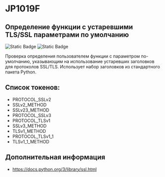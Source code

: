 # JP1019F
## Определение функции с устаревшими TLS/SSL параметрами по умолчанию

<!---NOTE!! CHANGE TO HIGH-->
![Static Badge](https://img.shields.io/badge/%D0%A1%D1%82%D0%B5%D0%BF%D0%B5%D0%BD%D1%8C%20%D0%BA%D1%80%D0%B8%D1%82%D0%B8%D1%87%D0%BD%D0%BE%D1%81%D1%82%D0%B8-%D1%81%D1%80%D0%B5%D0%B4%D0%BD%D1%8F%D1%8F-yellow?style=for-the-badge)
![Static Badge](https://img.shields.io/badge/%D0%94%D0%BE%D1%81%D1%82%D0%BE%D0%B2%D0%B5%D1%80%D0%BD%D0%BE%D1%81%D1%82%D1%8C%20%D0%BE%D0%BF%D1%80%D0%B5%D0%B4%D0%B5%D0%BB%D0%B5%D0%BD%D0%B8%D1%8F-%D1%81%D1%80%D0%B5%D0%B4%D0%BD%D1%8F%D1%8F-yellow?style=for-the-badge)


Проверка определения пользователем функции с параметром по-умолчанию, указывающим на использование устаревших заголовков
для протоколов SSL/TLS. Использует набор заголовков из стандартного пакета Python.

<!---NOTE!! НУЖНО РАСШИРИТЬ СПИСОК. Дополнить проверкой версии питона https://docs.python.org/3/library/ssl.html-->
## Список токенов:

* PROTOCOL_SSLv2
* SSLv2_METHOD
* SSLv23_METHOD
* PROTOCOL_SSLv3
* PROTOCOL_TLSv1
* SSLv3_METHOD
* TLSv1_METHOD
* PROTOCOL_TLSv1_1
* TLSv1_1_METHOD

## Дополнительная информация

* <https://docs.python.org/3/library/ssl.html>

